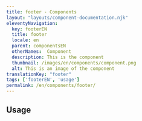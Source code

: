 ```yaml
---
title: footer - Components
layout: "layouts/component-documentation.njk"
eleventyNavigation:
  key: footerEN
  title: footer
  locale: en
  parent: componentsEN
  otherNames:  Component
  description: This is the component
  thumbnail: /images/en/components/component.png
  alt: This is an image of the component
translationKey: "footer"
tags: ['footerEN', 'usage']
permalink: /en/components/footer/
---
```


## Usage